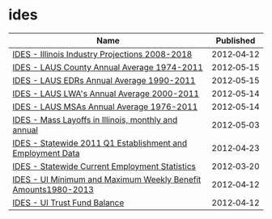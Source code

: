 # ides

Name | Published
---- | ---------
[IDES - Illinois Industry Projections 2008-2018](../datasets/vqq4-rknq.md) | 2012&#x2011;04&#x2011;12
[IDES - LAUS County Annual Average 1974-2011](../datasets/mesy-sktx.md) | 2012&#x2011;05&#x2011;15
[IDES - LAUS EDRs Annual Average 1990-2011](../datasets/jrpc-cqi9.md) | 2012&#x2011;05&#x2011;15
[IDES - LAUS LWA's Annual Average 2000-2011](../datasets/j4e8-4cec.md) | 2012&#x2011;05&#x2011;14
[IDES - LAUS MSAs Annual Average 1976-2011](../datasets/22pt-r2yq.md) | 2012&#x2011;05&#x2011;14
[IDES - Mass Layoffs in Illinois, monthly and annual](../datasets/6jt3-ntuh.md) | 2012&#x2011;05&#x2011;03
[IDES - Statewide 2011 Q1 Establishment and Employment Data](../datasets/2bv8-yz5z.md) | 2012&#x2011;04&#x2011;23
[IDES - Statewide Current Employment Statistics](../datasets/6ep4-6yp4.md) | 2012&#x2011;03&#x2011;20
[IDES - UI Minimum and Maximum Weekly Benefit Amounts1980-2013](../datasets/rrf3-c427.md) | 2012&#x2011;04&#x2011;12
[IDES - UI Trust Fund Balance](../datasets/6z9d-3792.md) | 2012&#x2011;04&#x2011;12

